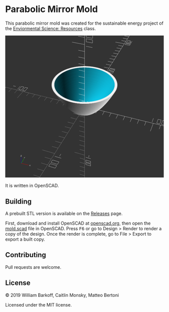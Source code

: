 # Parabolic Mirror Mold

This parabolic mirror mold was created for the sustainable energy project of the [Enviormental Science: Resources](https://www.dalton.org/page/high-school-curriculum-detail?fromId=232376&LevelNum=166&DepartmentId=1971) class.

![preview](./preview.png)

It is written in OpenSCAD.

## Building
A prebuilt STL version is available on the [Releases](https://github.com/nywillb/parabolic-mirror/releases) page.

First, download and install OpenSCAD at [openscad.org](http://openscad.org), then open the [mold.scad](./mold.scad) file in OpenSCAD. Press <kbd>F6</kbd> or go to Design > Render to render a copy of the design. Once the render is complete, go to File > Export to export a built copy.

## Contributing
Pull requests are welcome.

## License
© 2019 William Barkoff, Caitlin Monsky, Matteo Bertoni 

Licensed under the MIT license.